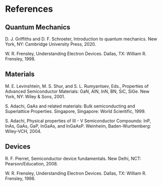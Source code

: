 
# References

## Quantum Mechanics

   D. J. Griffiths and D. F. Schroeter, Introduction to quantum mechanics. New York, NY: Cambridge University Press, 2020.

   W. R. Frensley, Understanding Electron Devices. Dallas, TX: William R. Frensley, 1998. 

## Materials

   M. E. Levinshtein, M. S. Shur, and S. L. Rumyantsev, Eds., Properties of Advanced Semiconductor Materials: GaN, AlN, InN, BN, SiC, SiGe. New York, NY: Wiley & Sons, 2001. 

   S. Adachi, GaAs and related materials: Bulk semiconducting and Superlattice Properties. Singapore, Singapore: World Scientific, 1999. 

   S. Adachi, Physical properties of III - V Semiconductor Compounds: InP, InAs, GaAs, GaP, InGaAs, and InGaAsP. Weinheim, Baden-Wurttemberg: Wiley-VCH, 2004.

## Devices

   R. F. Pierret, Semiconductor device fundamentals. New Delhi, NCT: Pearson/Education, 2008.

   W. R. Frensley, Understanding Electron Devices. Dallas, TX: William R. Frensley, 1998.